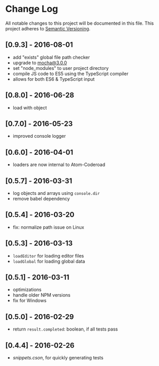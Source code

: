 # Change Log
All notable changes to this project will be documented in this file.
This project adheres to [Semantic Versioning](http://semver.org/).

## [0.9.3] - 2016-08-01
- add "exists" global file path checker
- upgrade to mocha@3.0.0
- set "node_modules" to user project directory
- compile JS code to ES5 using the TypeScript compiler
- allows for both ES6 & TypeScript input

## [0.8.0] - 2016-06-28
- load with object

## [0.7.0] - 2016-05-23
- improved console logger

## [0.6.0] - 2016-04-01
- loaders are now internal to Atom-Coderoad

## [0.5.7] - 2016-03-31
- log objects and arrays using `console.dir`
- remove babel dependency

## [0.5.4] - 2016-03-20
- fix: normalize path issue on Linux

## [0.5.3] - 2016-03-13
- `loadEditor` for loading editor files
- `loadGlobal` for loading global data

## [0.5.1] - 2016-03-11
- optimizations
- handle older NPM versions
- fix for Windows

## [0.5.0] - 2016-02-29
- return `result.completed`: boolean, if all tests pass

## [0.4.4] - 2016-02-26
- *snippets.cson*, for quickly generating tests
